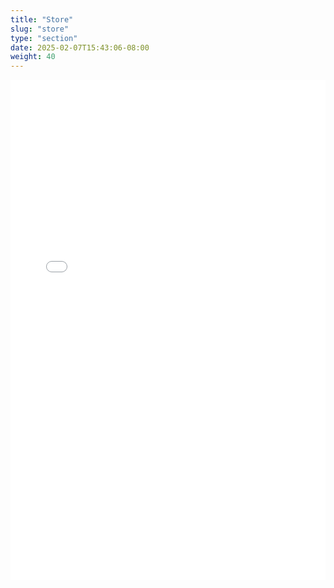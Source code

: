 ```yaml
---
title: "Store"
slug: "store"
type: "section"
date: 2025-02-07T15:43:06-08:00
weight: 40
---
```

<iframe 
  src="{{ .Site.Params.store }}"
  style="width: 100%; height: 800px; border: none;" 
  scrolling="no">
</iframe>


